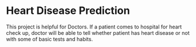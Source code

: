 # Heart Disease Prediction 
This project is helpful for Doctors. If a patient comes to hospital for heart check up, doctor will be able to tell whether patient has heart disease or not with some of basic tests and habits.
